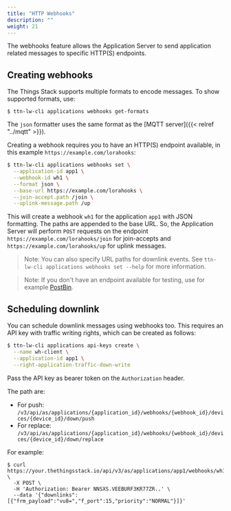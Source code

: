 ```yaml
---
title: "HTTP Webhooks"
description: ""
weight: 21
---
```


The webhooks feature allows the Application Server to send application related messages to specific HTTP(S) endpoints.

## Creating webhooks

The Things Stack supports multiple formats to encode messages. To show supported formats, use:

```
$ ttn-lw-cli applications webhooks get-formats
```

The `json` formatter uses the same format as the [MQTT server]({{< relref "../mqtt" >}}).

Creating a webhook requires you to have an HTTP(S) endpoint available, in this example `https://example.com/lorahooks`:

```bash
$ ttn-lw-cli applications webhooks set \
  --application-id app1 \
  --webhook-id wh1 \
  --format json \
  --base-url https://example.com/lorahooks \
  --join-accept.path /join \
  --uplink-message.path /up
```

This will create a webhook `wh1` for the application `app1` with JSON formatting. The paths are appended to the base URL. So, the Application Server will perform `POST` requests on the endpoint `https://example.com/lorahooks/join` for join-accepts and `https://example.com/lorahooks/up` for uplink messages.

>Note: You can also specify URL paths for downlink events. See `ttn-lw-cli applications webhooks set --help` for more information.

>Note: If you don't have an endpoint available for testing, use for example [PostBin](https://postb.in).

## Scheduling downlink

You can schedule downlink messages using webhooks too. This requires an API key with traffic writing rights, which can be created as follows:

```bash
$ ttn-lw-cli applications api-keys create \
  --name wh-client \
  --application-id app1 \
  --right-application-traffic-down-write
```

Pass the API key as bearer token on the `Authorization` header.

The path are:

- For push: `/v3/api/as/applications/{application_id}/webhooks/{webhook_id}/devices/{device_id}/down/push`
- For replace: `/v3/api/as/applications/{application_id}/webhooks/{webhook_id}/devices/{device_id}/down/replace`

For example:

```
$ curl https://your.thethingsstack.io/api/v3/as/applications/app1/webhooks/wh1/devices/dev1/down/push \
  -X POST \
  -H 'Authorization: Bearer NNSXS.VEEBURF3KR77ZR..' \
  --data '{"downlinks":[{"frm_payload":"vu8=","f_port":15,"priority":"NORMAL"}]}'
```
